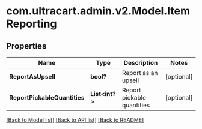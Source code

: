 # com.ultracart.admin.v2.Model.ItemReporting
## Properties

Name | Type | Description | Notes
------------ | ------------- | ------------- | -------------
**ReportAsUpsell** | **bool?** | Report as an upsell | [optional] 
**ReportPickableQuantities** | **List&lt;int?&gt;** | Report pickable quantities | [optional] 

[[Back to Model list]](../README.md#documentation-for-models) [[Back to API list]](../README.md#documentation-for-api-endpoints) [[Back to README]](../README.md)

